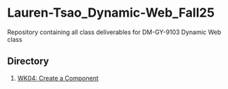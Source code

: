 # Lauren-Tsao_Dynamic-Web_Fall25
Repository containing all class deliverables for DM-GY-9103 Dynamic Web class

## Directory
1. [WK04: Create a Component](https://github.com/lauren-tsao-DM-GY-9103-2025Fall-K/Lauren-Tsao_Dynamic-Web_Fall25/tree/main/lauren-tsao_hw04)
